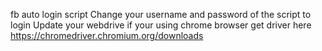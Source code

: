 fb auto login script
Change your username and password of the script to login 
Update your webdrive
if your using chrome browser get driver here https://chromedriver.chromium.org/downloads
